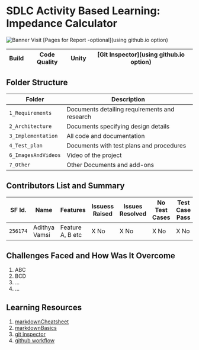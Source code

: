 # SDLC Activity Based Learning: Impedance Calculator
![Banner](https://github.com/ar4240/ImpCalc/blob/main/1_Requirements/banner.jpg)
Visit [Pages for Report -optional](using github.io option)

Build | Code Quality | Unity | [Git Inspector](using github.io option)
------|----------|-------|--------------

## Folder Structure
Folder             | Description
-------------------| ----------------------------------------------- 
`1_Requirements`   | Documents detailing requirements and research
`2_Architecture`   | Documents specifying design details
`3_Implementation` | All code and documentation
`4_Test_plan`      | Documents with test plans and procedures
`6_ImagesAndVideos`| Video of the project
`7_Other`          | Other Documents and add-ons

## Contributors List and Summary
SF Id. |  Name   |    Features    | Issuess Raised |Issues Resolved|No Test Cases|Test Case Pass
-------|---------|----------------|----------------|---------------|-------------|--------------
`256174` | Adithya Vamsi  | Feature A, B etc    | X No     | X No   |X No   |X No     
 
## Challenges Faced and How Was It Overcome

1. ABC
2. BCD
3. ...
4. ...

## Learning Resources
1. [markdownCheatsheet](https://github.com/adam-p/markdown-here/wiki/Markdown-Cheatsheet)
2. [markdownBasics](https://guides.github.com/features/mastering-markdown/)
3. [git inspector](https://github.com/ejwa/gitinspector.git)
4. [github workflow](https://docs.github.com/en/actions/learn-github-action)

